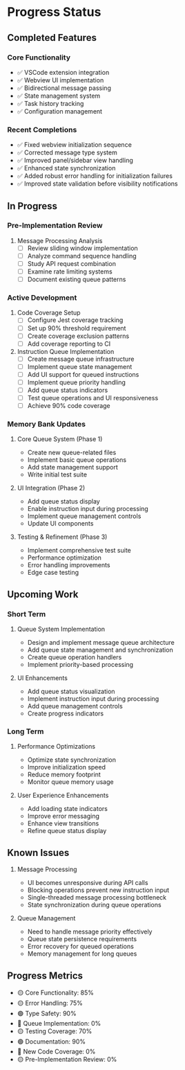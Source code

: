 # Progress Status

## Completed Features

### Core Functionality
- ✅ VSCode extension integration
- ✅ Webview UI implementation
- ✅ Bidirectional message passing
- ✅ State management system
- ✅ Task history tracking
- ✅ Configuration management

### Recent Completions
- ✅ Fixed webview initialization sequence
- ✅ Corrected message type system
- ✅ Improved panel/sidebar view handling
- ✅ Enhanced state synchronization
- ✅ Added robust error handling for initialization failures
- ✅ Improved state validation before visibility notifications

## In Progress

### Pre-Implementation Review
1. Message Processing Analysis
   - [ ] Review sliding window implementation
   - [ ] Analyze command sequence handling
   - [ ] Study API request combination
   - [ ] Examine rate limiting systems
   - [ ] Document existing queue patterns

### Active Development
1. Code Coverage Setup
   - [ ] Configure Jest coverage tracking
   - [ ] Set up 90% threshold requirement
   - [ ] Create coverage exclusion patterns
   - [ ] Add coverage reporting to CI

2. Instruction Queue Implementation
   - [ ] Create message queue infrastructure
   - [ ] Implement queue state management
   - [ ] Add UI support for queued instructions
   - [ ] Implement queue priority handling
   - [ ] Add queue status indicators
   - [ ] Test queue operations and UI responsiveness
   - [ ] Achieve 90% code coverage

### Memory Bank Updates
1. Core Queue System (Phase 1)
   - Create new queue-related files
   - Implement basic queue operations
   - Add state management support
   - Write initial test suite

2. UI Integration (Phase 2)
   - Add queue status display
   - Enable instruction input during processing
   - Implement queue management controls
   - Update UI components

3. Testing & Refinement (Phase 3)
   - Implement comprehensive test suite
   - Performance optimization
   - Error handling improvements
   - Edge case testing

## Upcoming Work

### Short Term
1. Queue System Implementation
   - Design and implement message queue architecture
   - Add queue state management and synchronization
   - Create queue operation handlers
   - Implement priority-based processing

2. UI Enhancements
   - Add queue status visualization
   - Implement instruction input during processing
   - Add queue management controls
   - Create progress indicators

### Long Term
1. Performance Optimizations
   - Optimize state synchronization
   - Improve initialization speed
   - Reduce memory footprint
   - Monitor queue memory usage

2. User Experience Enhancements
   - Add loading state indicators
   - Improve error messaging
   - Enhance view transitions
   - Refine queue status display

## Known Issues
1. Message Processing
   - UI becomes unresponsive during API calls
   - Blocking operations prevent new instruction input
   - Single-threaded message processing bottleneck
   - State synchronization during queue operations

2. Queue Management
   - Need to handle message priority effectively
   - Queue state persistence requirements
   - Error recovery for queued operations
   - Memory management for long queues

## Progress Metrics
- 🟡 Core Functionality: 85%
- 🟡 Error Handling: 75%
- 🟢 Type Safety: 90%
- 🔴 Queue Implementation: 0%
- 🟡 Testing Coverage: 70%
- 🟢 Documentation: 90%
- 🔴 New Code Coverage: 0%
- 🟡 Pre-Implementation Review: 0%
